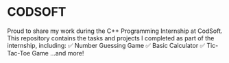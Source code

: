 # CODSOFT
Proud to share my work during the C++ Programming Internship at CodSoft. This repository contains the tasks and projects I completed as part of the internship, including: ✅ Number Guessing Game ✅ Basic Calculator ✅ Tic-Tac-Toe Game ...and more! 
